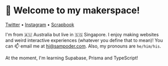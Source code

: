 <h1 align="left">👋 Welcome to my makerspace!</h3>

<p align="left">
  <a href="https://twitter.com/sam_poder">Twitter</a> •
  <a href="https://instagram.com/sam_poder">Instagram</a> •
  <a href="https://scrapbook.hackclub.com/sampoder">Scrapbook</a>
</p>
  
 I'm from 🇦🇺 Australia but live in 🇸🇬 Singapore. I enjoy making websites and weird interactive experiences (whatever you define that to mean)! You can 📫 email me at [hi@sampoder.com](mailto:hi@sampoder.com). Also, my pronouns are `he/him/his`.

At the moment, I'm learning Supabase, Prisma and TypeScript!
